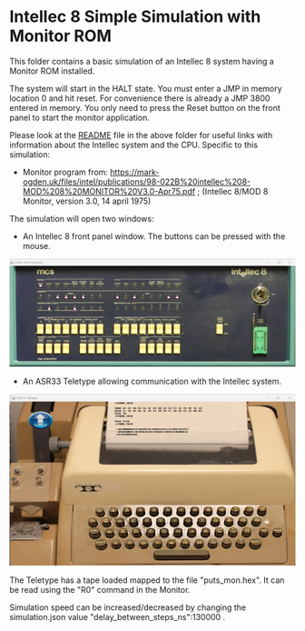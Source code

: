 # Intellec 8 Simple Simulation with Monitor ROM

This folder contains a basic simulation of an Intellec 8 system having a Monitor ROM installed.

The system will start in the HALT state. You must enter a JMP in memory location 0 and hit reset.
For convenience there is already a JMP 3800 entered in memory. 
You only need to press the Reset button on the front panel to start the monitor application.

Please look at the [README](../README.md) file in the above folder for useful links with information about the Intellec system and the CPU.
Specific to this simulation:
- Monitor program from: https://mark-ogden.uk/files/intel/publications/98-022B%20intellec%208-MOD%208%20MONITOR%20V3.0-Apr75.pdf
; (Intellec 8/MOD 8 Monitor, version 3.0, 14 april 1975)

The simulation will open two windows:
- An Intellec 8 front panel window. The buttons can be pressed with the mouse.

![Intellec 8 front panel window](window_frontpanel.jpg)

- An ASR33 Teletype allowing communication with the Intellec system.

![ASR33 Teletype](window_asr33.jpg)

The Teletype has a tape loaded mapped to the file "puts_mon.hex". 
It can be read using the "R0" command in the Monitor.

Simulation speed can be increased/decreased by changing the simulation.json value "delay_between_steps_ns":130000 .
 
